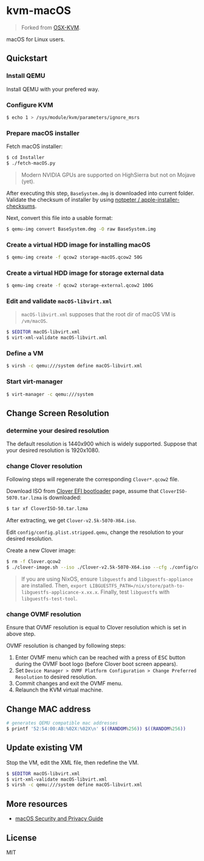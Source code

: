 # kvm-macOS

> Forked from [OSX-KVM](https://github.com/kholia/OSX-KVM).

macOS for Linux users.

## Quickstart

### Install QEMU

Install QEMU with your prefered way.

### Configure KVM

```sh
$ echo 1 > /sys/module/kvm/parameters/ignore_msrs
```

### Prepare macOS installer

Fetch macOS installer:

```sh
$ cd Installer
$ ./fetch-macOS.py
```

> Modern NVIDIA GPUs are supported on HighSierra but not on Mojave (yet).

After executing this step, `BaseSystem.dmg` is downloaded into current folder. Validate the checksum of installer by using [notpeter
/ apple-installer-checksums](https://github.com/notpeter/apple-installer-checksums).

Next, convert this file into a usable format:

```sh
$ qemu-img convert BaseSystem.dmg -O raw BaseSystem.img
```

### Create a virtual HDD image for installing macOS

```sh
$ qemu-img create -f qcow2 storage-macOS.qcow2 50G
```

### Create a virtual HDD image for storage external data

```sh
$ qemu-img create -f qcow2 storage-external.qcow2 100G
```

### Edit and validate `macOS-libvirt.xml`

> `macOS-libvirt.xml` supposes that the root dir of macOS VM is `/vm/macOS`.

```sh
$ $EDITOR macOS-libvirt.xml
$ virt-xml-validate macOS-libvirt.xml
```

### Define a VM

```sh
$ virsh -c qemu:///system define macOS-libvirt.xml
```

### Start virt-manager

```sh
$ virt-manager -c qemu:///system
```

## Change Screen Resolution

### determine your desired resolution

The default resolution is 1440x900 which is widely supported. Suppose that your desired resolution is 1920x1080.

### change Clover resolution

Following steps will regenerate the corresponding `Clover*.qcow2` file.

Download ISO from [Clover EFI bootloader](https://sourceforge.net/projects/cloverefiboot/files/Bootable_ISO/) page, assume that `CloverISO-5070.tar.lzma` is downloaded:

```sh
$ tar xf CloverISO-50.tar.lzma
```

After extracting, we get `Clover-v2.5k-5070-X64.iso`.

Edit `config/config.plist.stripped.qemu`, change the resolution to your desired resolution.

Create a new Clover image:

```sh
$ rm -f Clover.qcow2
$ ./clover-image.sh --iso ./Clover-v2.5k-5070-X64.iso --cfg ./config/config.plist.stripped.qemu --img ./Clover.qcow2
```

> If you are using NixOS, ensure `libguestfs` and `libguestfs-appliance` are installed. Then, `export LIBGUESTFS_PATH=/nix/store/path-to-libguestfs-applicance-x.xx.x`. Finally, test `libguestfs` with `libguestfs-test-tool`.

### change OVMF resolution

Ensure that OVMF resolution is equal to Clover resolution which is set in above step.

OVMF resolution is changed by following steps:

1. Enter OVMF menu which can be reached with a press of <kbd>ESC</kbd> button during the OVMF boot logo (before Clover boot screen appears).
2. Set `Device Manager > OVMF Platform Configuration > Change Preferred Resolution` to desired resolution.
3. Commit changes and exit the OVMF menu.
4. Relaunch the KVM virtual machine.

## Change MAC address

```sh
# generates QEMU compatible mac addresses
$ printf '52:54:00:AB:%02X:%02X\n' $((RANDOM%256)) $((RANDOM%256))
```

## Update existing VM

Stop the VM, edit the XML file, then redefine the VM.

```sh
$ $EDITOR macOS-libvirt.xml
$ virt-xml-validate macOS-libvirt.xml
$ virsh -c qemu:///system define macOS-libvirt.xml
```

## More resources

- [macOS Security and Privacy Guide](https://github.com/drduh/macOS-Security-and-Privacy-Guide)

## License

MIT
